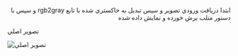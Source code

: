 

<div dir='rtl'>
  
  ابتدا دريافت ورودي تصوير و سپس تبديل به خاكستري شده با تابع rgb2gray و سپس با دستور متلب برش خورده و نمايش داده شده 
  
  </div>
  
  
  تصوير اصلي 
  
  ![تصوير اصلي]('https://github.com/semnan-university-ai/image-processing-class/blob/main/excersiecs/Homayontoosy/9/joje.jpg')


